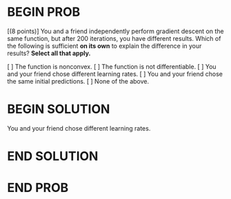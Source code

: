 # BEGIN PROB

\[(8 points)\] You and a friend independently perform gradient descent
on the same function, but after 200 iterations, you have different
results. Which of the following is sufficient **on its own** to explain
the difference in your results? **Select all that apply.**

[ ] The function is nonconvex.
[ ] The function is not differentiable.
[ ] You and your friend chose different learning rates.
[ ] You and your friend chose the same initial predictions.
[ ] None of the above.

# BEGIN SOLUTION

You and your friend chose different learning rates.

# END SOLUTION

# END PROB